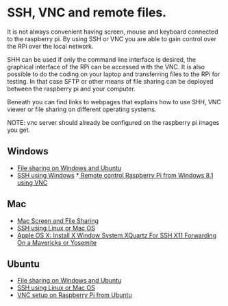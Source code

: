 # SSH, VNC and remote files.

It is not always convenient having screen, mouse and keyboard connected to the raspberry pi. By using SSH or VNC you are able to gain control over the RPi over the local network. 

SHH can be used if only the command line interface is desired, the graphical interface of the RPi can be accessed with the VNC. It is also possible to do the coding on your laptop and transferring files to the RPi for testing. In that case SFTP or other means of file sharing can be deployed between the raspberry pi and your computer. 

Beneath you can find links to webpages that explains how to use SHH, VNC viewer or file sharing on different operating systems.

NOTE: vnc server should already be configured on the raspberry pi images you get.

## Windows
* [File sharing on Windows and Ubuntu](https://www.raspberrypi.org/documentation/remote-access/ssh/sftp.md)
* [SSH using Windows](https://www.raspberrypi.org/documentation/remote-access/ssh/windows.md)
*[ Remote control Raspberry Pi from Windows 8.1 using VNC ](http://helloraspberrypi.blogspot.se/2013/11/remote-control-raspberry-pi-from.html)

## Mac
* [Mac Screen and File Sharing](https://learn.adafruit.com/adafruit-raspberry-pi-lesson-7-remote-control-with-vnc/mac-screen-and-file-sharing)
* [SSH using Linux or Mac OS](https://www.raspberrypi.org/documentation/remote-access/ssh/unix.md)
* [Apple OS X: Install X Window System XQuartz For SSH X11 Forwarding On a Mavericks or Yosemite](http://www.cyberciti.biz/faq/apple-osx-mountain-lion-mavericks-install-xquartz-server/)
## Ubuntu
* [File sharing on Windows and Ubuntu](https://www.raspberrypi.org/documentation/remote-access/ssh/sftp.md)
* [SSH using Linux or Mac OS](https://www.raspberrypi.org/documentation/remote-access/ssh/unix.md)
* [VNC setup on Raspberry Pi from Ubuntu](http://mitchtech.net/vnc-setup-on-raspberry-pi-from-ubuntu/)
